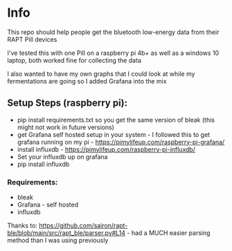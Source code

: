 # Info
This repo should help people get the bluetooth low-energy data from their RAPT Pill devices

I've tested this with one Pill on a raspberry pi 4b+ as well as a windows 10 laptop, both worked fine for collecting the data

I also wanted to have my own graphs that I could look at while my fermentations are going so I added Grafana into the mix

## Setup Steps (raspberry pi):
- pip install requirements.txt so you get the same version of bleak (this might not work in future versions)
- get Grafana self hosted setup in your system - I followed this to get grafana running on my pi - https://pimylifeup.com/raspberry-pi-grafana/
- install influxdb - https://pimylifeup.com/raspberry-pi-influxdb/
- Set your influxdb up on grafana
- pip install influxdb

### Requirements:
- bleak
- Grafana - self hosted
- influxdb

Thanks to:
https://github.com/sairon/rapt-ble/blob/main/src/rapt_ble/parser.py#L14 - had a MUCH easier parsing method than I was using previously
